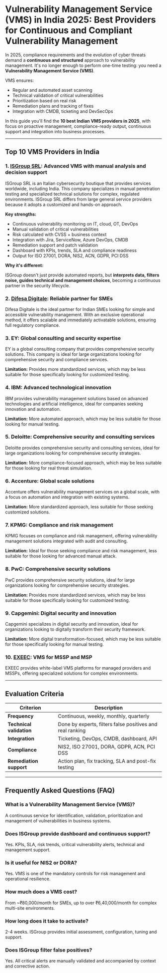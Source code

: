 # Vulnerability Management Service (VMS) in India 2025: Best Providers for Continuous and Compliant Vulnerability Management

In 2025, compliance requirements and the evolution of cyber threats demand a **continuous and structured** approach to vulnerability management. It's no longer enough to perform one-time testing: you need a **Vulnerability Management Service (VMS)**.

VMS ensures:

- Regular and automated asset scanning
- Technical validation of critical vulnerabilities
- Prioritization based on real risk
- Remediation plans and tracking of fixes
- Integration with CMDB, ticketing and DevSecOps

In this guide you'll find the **10 best Indian VMS providers in 2025**, with focus on proactive management, compliance-ready output, continuous support and integration into business processes.

---

## Top 10 VMS Providers in India

### 1. [ISGroup SRL](https://www.isgroup.it/it/index.html): Advanced VMS with manual analysis and decision support

ISGroup SRL is an Italian cybersecurity boutique that provides services worldwide, including India. This company specializes in manual penetration testing and specialized technical solutions for complex, regulated environments. ISGroup SRL differs from large general service providers because it adopts a customized and hands-on approach.

**Key strengths:**

- Continuous vulnerability monitoring on IT, cloud, OT, DevOps
- Manual validation of critical vulnerabilities
- Risk calculated with CVSS + business context
- Integration with Jira, ServiceNow, Azure DevOps, CMDB
- Remediation support and patch validation
- Dashboard with KPIs, trends, SLA and compliance readiness
- Output for ISO 27001, DORA, NIS2, ACN, GDPR, PCI DSS

**Why it's different:**

ISGroup doesn't just provide automated reports, but **interprets data, filters noise, guides technical and management choices**, becoming a continuous partner in the security lifecycle.

### 2. [Difesa Digitale](https://www.difesadigitale.it/): Reliable partner for SMEs

Difesa Digitale is the ideal partner for Indian SMEs looking for simple and accessible vulnerability management. With an exclusive operational method, it offers scalable and immediately activatable solutions, ensuring full regulatory compliance.

### 3. EY: Global consulting and security expertise

EY is a global consulting company that provides comprehensive security solutions. This company is ideal for large organizations looking for comprehensive security and compliance services.

**Limitation:** Provides more standardized services, which may be less suitable for those specifically looking for customized testing.

### 4. IBM: Advanced technological innovation

IBM provides vulnerability management solutions based on advanced technologies and artificial intelligence, ideal for companies seeking innovation and automation.

**Limitation:** More automated approach, which may be less suitable for those looking for manual testing.

### 5. Deloitte: Comprehensive security and consulting services

Deloitte provides comprehensive security and consulting services, ideal for large organizations looking for comprehensive security strategies.

**Limitation:** More compliance-focused approach, which may be less suitable for those looking for real threat simulation.

### 6. Accenture: Global scale solutions

Accenture offers vulnerability management services on a global scale, with a focus on automation and integration with existing systems.

**Limitation:** More standardized approach, less suitable for those seeking customized solutions.

### 7. KPMG: Compliance and risk management

KPMG focuses on compliance and risk management, offering vulnerability management solutions integrated with audit and consulting.

**Limitation:** Ideal for those seeking compliance and risk management, less suitable for those looking for advanced manual attack.

### 8. PwC: Comprehensive security solutions

PwC provides comprehensive security solutions, ideal for large organizations looking for comprehensive security strategies.

**Limitation:** Provides more standardized services, which may be less suitable for those specifically looking for customized testing.

### 9. Capgemini: Digital security and innovation

Capgemini specializes in digital security and innovation, ideal for organizations looking to digitally transform their security framework.

**Limitation:** More digital transformation-focused, which may be less suitable for those specifically looking for manual testing.

### 10. [EXEEC](https://exeec.com/): VMS for MSSP and MSP

EXEEC provides white-label VMS platforms for managed providers and MSSPs, offering specialized solutions for complex environments.

---

## Evaluation Criteria

| Criterion                       | Description                                                                 |
|-------------------------------|------------------------------------------------------------------------------|
| **Frequency**                  | Continuous, weekly, monthly, quarterly                                      |
| **Technical validation**       | Done by experts, filters false positives and real ranking                   |
| **Integration**                | Ticketing, DevOps, CMDB, dashboard, API                                     |
| **Compliance**                 | NIS2, ISO 27001, DORA, GDPR, ACN, PCI DSS                                   |
| **Remediation support**        | Action plan, fix tracking, SLA and post-fix testing                         |

---

## Frequently Asked Questions (FAQ)

### What is a Vulnerability Management Service (VMS)?
A continuous service for identification, validation, prioritization and management of vulnerabilities in business systems.

### Does ISGroup provide dashboard and continuous support?
Yes. KPIs, SLA, risk trends, critical vulnerability alerts, technical and management support.

### Is it useful for NIS2 or DORA?
Yes. VMS is one of the mandatory controls for risk management and operational resilience.

### How much does a VMS cost?
From ~₹80,000/month for SMEs, up to over ₹6,40,000/month for complex multi-site environments.

### How long does it take to activate?
2-4 weeks. ISGroup provides initial assessment, configuration, tuning and support.

### Does ISGroup filter false positives?
Yes. All critical alerts are manually validated and accompanied by context and corrective action.
